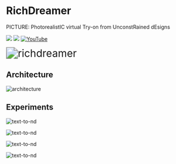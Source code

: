 # RichDreamer
PICTURE: PhotorealistIC virtual Try-on from UnconstRained dEsigns

<!-- [Lingteng Qiu\*](https://lingtengqiu.github.io/),
[Guanying Chen\*](https://guanyingc.github.io/),
[Xiaodong Gu\*](https://scholar.google.com.hk/citations?user=aJPO514AAAAJ&hl=zh-CN&oi=ao),
Qi Zuo,
[Mutian Xu](https://mutianxu.github.io/),
Yushuang Wu,
[Weihao Yuan](https://weihao-yuan.com/),
[Zilong Dong](https://scholar.google.com/citations?user=GHOQKCwAAAAJ&hl=zh-CN&oi=ao),
[Liefeng Bo](https://research.cs.washington.edu/istc/lfb/),
[Xiaoguang Han](https://gaplab.cuhk.edu.cn/) -->

<a href='https://ningshuliang.github.io/2023/Arxiv/index.html/'><img src='https://img.shields.io/badge/Project-Page-Green'></a> <a href=''><img src='https://img.shields.io/badge/Paper-Arxiv-red'></a> [![YouTube](https://badges.aleen42.com/src/youtube.svg)](https://www.youtube.com/watch?v=nEqVbkl2yY0)

<img src=".\figs\teaser_GAP.jpg" alt="richdreamer" style="zoom:200%;" />

<!-- ## TODO :triangular_flag_on_post:
- [ ] Provide the generation trial on [ModelScope's 3D Object Generation](https://modelscope.cn/studios/Damo_XR_Lab/3D_AIGC/summary)

- [ ] Text to ND Diffusion Model

- [ ] Multiview-ND and Multiview-Albedo Diffusion Models

- [ ] Release code (The code will be public around the end of Dec.2023.) -->

  

## Architecture

![architecture](doc/architecture.jpg)

## Experiments

![text-to-nd](doc/2type1.jpg)

![text-to-nd](doc/2type2.jpg)

![text-to-nd](doc/2type3.jpg)

![text-to-nd](doc/jumpsuit_dress.jpg)


<!-- ## Citation	

```
@article{qiu2023richdreamer,
    title={RichDreamer: A Generalizable Normal-Depth Diffusion Model for Detail Richness in Text-to-3D}, 
    author={Lingteng Qiu and Guanying Chen and Xiaodong Gu and Qi zuo and Mutian Xu and Yushuang Wu and Weihao Yuan and Zilong Dong and Liefeng Bo and Xiaoguang Han},
    year={2023},
    journal = {arXiv preprint arXiv:2311.16918}
}
``` -->

